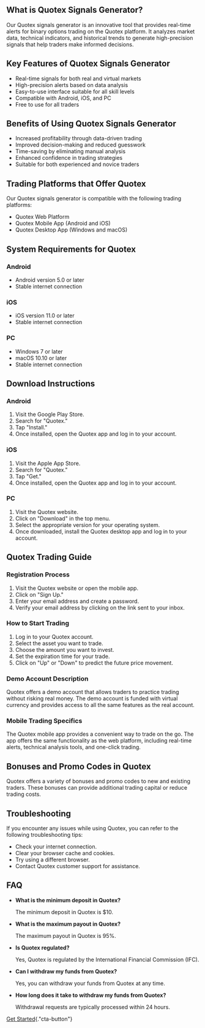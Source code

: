 ## What is Quotex Signals Generator?

Our Quotex signals generator is an innovative tool that provides
real-time alerts for binary options trading on the Quotex platform. It
analyzes market data, technical indicators, and historical trends to
generate high-precision signals that help traders make informed
decisions.

## Key Features of Quotex Signals Generator

-   Real-time signals for both real and virtual markets
-   High-precision alerts based on data analysis
-   Easy-to-use interface suitable for all skill levels
-   Compatible with Android, iOS, and PC
-   Free to use for all traders

## Benefits of Using Quotex Signals Generator

-   Increased profitability through data-driven trading
-   Improved decision-making and reduced guesswork
-   Time-saving by eliminating manual analysis
-   Enhanced confidence in trading strategies
-   Suitable for both experienced and novice traders

## Trading Platforms that Offer Quotex

Our Quotex signals generator is compatible with the following trading
platforms:

-   Quotex Web Platform
-   Quotex Mobile App (Android and iOS)
-   Quotex Desktop App (Windows and macOS)

## System Requirements for Quotex

### Android

-   Android version 5.0 or later
-   Stable internet connection

### iOS

-   iOS version 11.0 or later
-   Stable internet connection

### PC

-   Windows 7 or later
-   macOS 10.10 or later
-   Stable internet connection

## Download Instructions

### Android

1.  Visit the Google Play Store.
2.  Search for "Quotex."
3.  Tap "Install."
4.  Once installed, open the Quotex app and log in to your account.

### iOS

1.  Visit the Apple App Store.
2.  Search for "Quotex."
3.  Tap "Get."
4.  Once installed, open the Quotex app and log in to your account.

### PC

1.  Visit the Quotex website.
2.  Click on "Download" in the top menu.
3.  Select the appropriate version for your operating system.
4.  Once downloaded, install the Quotex desktop app and log in to your
    account.

## Quotex Trading Guide

### Registration Process

1.  Visit the Quotex website or open the mobile app.
2.  Click on "Sign Up."
3.  Enter your email address and create a password.
4.  Verify your email address by clicking on the link sent to your
    inbox.

### How to Start Trading

1.  Log in to your Quotex account.
2.  Select the asset you want to trade.
3.  Choose the amount you want to invest.
4.  Set the expiration time for your trade.
5.  Click on "Up" or "Down" to predict the future price
    movement.

### Demo Account Description

Quotex offers a demo account that allows traders to practice trading
without risking real money. The demo account is funded with virtual
currency and provides access to all the same features as the real
account.

### Mobile Trading Specifics

The Quotex mobile app provides a convenient way to trade on the go. The
app offers the same functionality as the web platform, including
real-time alerts, technical analysis tools, and one-click trading.

## Bonuses and Promo Codes in Quotex

Quotex offers a variety of bonuses and promo codes to new and existing
traders. These bonuses can provide additional trading capital or reduce
trading costs.

## Troubleshooting

If you encounter any issues while using Quotex, you can refer to the
following troubleshooting tips:

-   Check your internet connection.
-   Clear your browser cache and cookies.
-   Try using a different browser.
-   Contact Quotex customer support for assistance.

## FAQ

-   **What is the minimum deposit in Quotex?**

    The minimum deposit in Quotex is \$10.

-   **What is the maximum payout in Quotex?**

    The maximum payout in Quotex is 95%.

-   **Is Quotex regulated?**

    Yes, Quotex is regulated by the International Financial Commission
    (IFC).

-   **Can I withdraw my funds from Quotex?**

    Yes, you can withdraw your funds from Quotex at any time.

-   **How long does it take to withdraw my funds from Quotex?**

    Withdrawal requests are typically processed within 24 hours.

[Get
Started](\%22https://traff.sbs/brokerqxlid\%22){."cta-button"}

